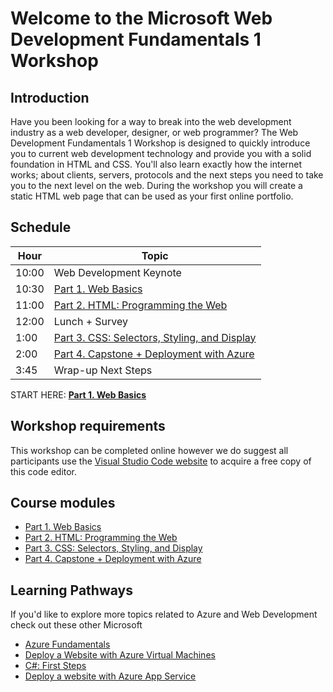 # Welcome to the Microsoft Web Development Fundamentals 1 Workshop

## Introduction

Have you been looking for a way to break into the web development industry as a web developer, designer, or web programmer? The Web Development Fundamentals 1 Workshop is designed to quickly introduce you to current web development technology and provide you with a solid foundation in HTML and CSS. You'll also learn exactly how the internet works; about clients, servers, protocols and the next steps you need to take you to the next level on the web. During the workshop you will create a static HTML web page that can be used as your first online portfolio.

## Schedule

|Hour|Topic
|---|---|
|10:00 |Web Development Keynote
|10:30 |[Part 1. Web Basics](../1_Web_Basics)
|11:00 |[Part 2. HTML: Programming the Web](../2_HTML)
|12:00 |Lunch + Survey
|1:00 |[Part 3. CSS: Selectors, Styling, and Display](../3_CSS_CSS3)
|2:00 |[Part 4. Capstone + Deployment with Azure](../4_Capstone_Deployment)
|3:45 |Wrap-up Next Steps

START HERE: [**Part 1. Web Basics**](1_Web_Basics)

## Workshop requirements

This workshop can be completed online however we do suggest all participants use the [Visual Studio Code website](https://code.visualstudio.com/) to acquire a free copy of this code editor.

## Course modules

* [Part 1. Web Basics](../1_Web_Basics)
* [Part 2. HTML: Programming the Web](../2_HTML)
* [Part 3. CSS: Selectors, Styling, and Display](../3_CSS_CSS3)
* [Part 4. Capstone + Deployment with Azure](../4_Capstone_Deployment)

## Learning Pathways

If you'd like to explore more topics related to Azure and Web Development check out these other Microsoft

* [Azure Fundamentals](https://docs.microsoft.com/en-us/learn/paths/azure-fundamentals/)
* [Deploy a Website with Azure Virtual Machines](https://docs.microsoft.com/en-us/learn/paths/deploy-a-website-with-azure-virtual-machines/)
* [C#: First Steps](https://docs.microsoft.com/en-us/learn/paths/csharp-first-steps/)
* [Deploy a website with Azure App Service](https://docs.microsoft.com/en-us/learn/paths/deploy-a-website-with-azure-app-service/)

